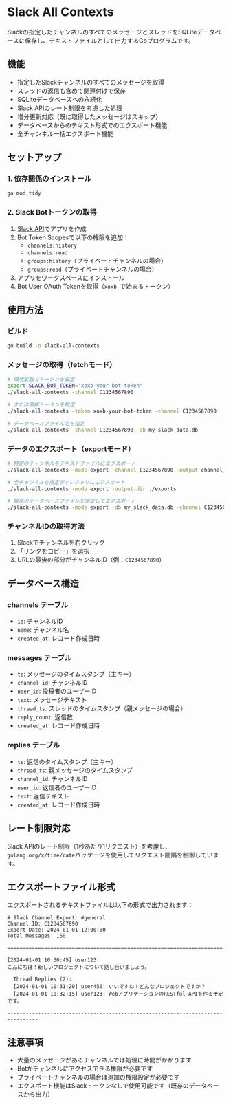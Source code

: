 # Slack All Contexts

Slackの指定したチャンネルのすべてのメッセージとスレッドをSQLiteデータベースに保存し、テキストファイルとして出力するGoプログラムです。

## 機能

- 指定したSlackチャンネルのすべてのメッセージを取得
- スレッドの返信も含めて関連付けで保存
- SQLiteデータベースへの永続化
- Slack APIのレート制限を考慮した処理
- 増分更新対応（既に取得したメッセージはスキップ）
- データベースからのテキスト形式でのエクスポート機能
- 全チャンネル一括エクスポート機能

## セットアップ

### 1. 依存関係のインストール

```bash
go mod tidy
```

### 2. Slack Botトークンの取得

1. [Slack API](https://api.slack.com/apps)でアプリを作成
2. Bot Token Scopesで以下の権限を追加：
   - `channels:history`
   - `channels:read`
   - `groups:history`（プライベートチャンネルの場合）
   - `groups:read`（プライベートチャンネルの場合）
3. アプリをワークスペースにインストール
4. Bot User OAuth Tokenを取得（`xoxb-`で始まるトークン）

## 使用方法

### ビルド

```bash
go build -o slack-all-contexts
```

### メッセージの取得（fetchモード）

```bash
# 環境変数でトークンを設定
export SLACK_BOT_TOKEN="xoxb-your-bot-token"
./slack-all-contexts -channel C1234567890

# または直接トークンを指定
./slack-all-contexts -token xoxb-your-bot-token -channel C1234567890

# データベースファイル名を指定
./slack-all-contexts -channel C1234567890 -db my_slack_data.db
```

### データのエクスポート（exportモード）

```bash
# 特定のチャンネルをテキストファイルにエクスポート
./slack-all-contexts -mode export -channel C1234567890 -output channel_export.txt

# 全チャンネルを指定ディレクトリにエクスポート
./slack-all-contexts -mode export -output-dir ./exports

# 既存のデータベースファイルを指定してエクスポート
./slack-all-contexts -mode export -db my_slack_data.db -channel C1234567890 -output my_export.txt
```

### チャンネルIDの取得方法

1. Slackでチャンネルを右クリック
2. 「リンクをコピー」を選択
3. URLの最後の部分がチャンネルID（例：`C1234567890`）

## データベース構造

### channels テーブル
- `id`: チャンネルID
- `name`: チャンネル名
- `created_at`: レコード作成日時

### messages テーブル
- `ts`: メッセージのタイムスタンプ（主キー）
- `channel_id`: チャンネルID
- `user_id`: 投稿者のユーザーID
- `text`: メッセージテキスト
- `thread_ts`: スレッドのタイムスタンプ（親メッセージの場合）
- `reply_count`: 返信数
- `created_at`: レコード作成日時

### replies テーブル
- `ts`: 返信のタイムスタンプ（主キー）
- `thread_ts`: 親メッセージのタイムスタンプ
- `channel_id`: チャンネルID
- `user_id`: 返信者のユーザーID
- `text`: 返信テキスト
- `created_at`: レコード作成日時

## レート制限対応

Slack APIのレート制限（1秒あたり1リクエスト）を考慮し、`golang.org/x/time/rate`パッケージを使用してリクエスト間隔を制御しています。

## エクスポートファイル形式

エクスポートされるテキストファイルは以下の形式で出力されます：

```
# Slack Channel Export: #general
Channel ID: C1234567890
Export Date: 2024-01-01 12:00:00
Total Messages: 150

======================================================================

[2024-01-01 10:30:45] user123:
こんにちは！新しいプロジェクトについて話し合いましょう。

  Thread Replies (2):
  [2024-01-01 10:31:20] user456: いいですね！どんなプロジェクトですか？
  [2024-01-01 10:32:15] user123: WebアプリケーションのRESTful APIを作る予定です。

--------------------------------------------------------------------------------
```

## 注意事項

- 大量のメッセージがあるチャンネルでは処理に時間がかかります
- Botがチャンネルにアクセスできる権限が必要です
- プライベートチャンネルの場合は追加の権限設定が必要です
- エクスポート機能はSlackトークンなしで使用可能です（既存のデータベースから出力）